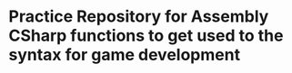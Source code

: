 # Practice Repository for Assembly CSharp functions to get used to the syntax for game development

